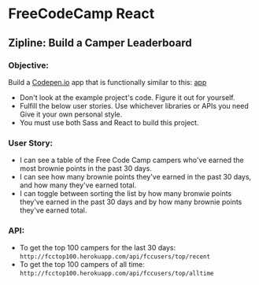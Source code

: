 # FreeCodeCamp React
## Zipline: Build a Camper Leaderboard

### Objective:  
Build a [Codepen.io](http://codepen.io) app that is functionally similar to this: [app](http://codepen.io/FreeCodeCamp/full/qbqqJm/)

- Don't look at the example project's code. Figure it out for yourself.  
- Fulfill the below user stories. Use whichever libraries or APIs you need Give it your own personal style.  
- You must use both Sass and React to build this project.  

### User Story: 
- I can see a table of the Free Code Camp campers who've earned the most brownie points in the past 30 days.  
- I can see how many brownie points they've earned in the past 30 days, and how many they've earned total.  
- I can toggle between sorting the list by how many bronwie points they've earned in the past 30 days and by how many brownie points they've earned total.  

### API:
- To get the top 100 campers for the last 30 days: `http://fcctop100.herokuapp.com/api/fccusers/top/recent`    
- To get the top 100 campers of all time: `http://fcctop100.herokuapp.com/api/fccusers/top/alltime`  
